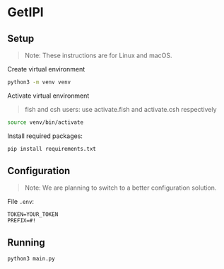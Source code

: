 # GetIPl
## Setup
> Note: These instructions are for Linux and macOS.

Create virtual environment

```sh
python3 -m venv venv
```

Activate virtual environment

> fish and csh users: use activate.fish and activate.csh respectively

```sh
source venv/bin/activate
```

Install required packages:

```sh
pip install requirements.txt
```

## Configuration
> Note: We are planning to switch to a better configuration solution.

File `.env`:

```
TOKEN=YOUR_TOKEN
PREFIX=#!
```

## Running

```sh
python3 main.py
````


